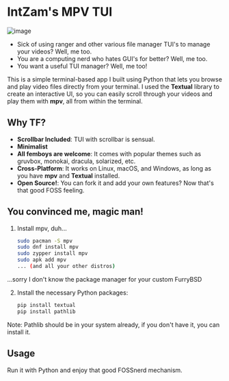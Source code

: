 # IntZam's MPV TUI
![image](https://github.com/user-attachments/assets/49b332a0-8958-4953-a900-0051cb155ee9)

- Sick of using ranger and other various file manager TUI's to manage your videos? Well, me too.
- You are a computing nerd who hates GUI's for better? Well, me too.
- You want a useful TUI manager? Well, me too!

This is a simple terminal-based app I built using Python that lets you browse and play video files directly from your terminal. I used the **Textual** library to create an interactive UI, so you can easily scroll through your videos and play them with **mpv**, all from within the terminal.

## Why TF?

- **Scrollbar Included**: TUI with scrollbar is sensual.
- **Minimalist**
- **All femboys are welcome**: It comes with popular themes such as gruvbox, monokai, dracula, solarized, etc. 
- **Cross-Platform**: It works on Linux, macOS, and Windows, as long as you have **mpv** and **Textual** installed.
- **Open Source!**: You can fork it and add your own features? Now that's that good FOSS feeling.

## You convinced me, magic man!

1. Install mpv, duh...
   ```bash
   sudo pacman -S mpv
   sudo dnf install mpv
   sudo zypper install mpv
   sudo apk add mpv
   ... (and all your other distros)

...sorry I don't know the package manager for your custom FurryBSD

2. Install the necessary Python packages:
   ```bash
   pip install textual
   pip install pathlib

Note: Pathlib should be in your system already, if you don't have it, you can install it.

## Usage
Run it with Python and enjoy that good FOSSnerd mechanism.




